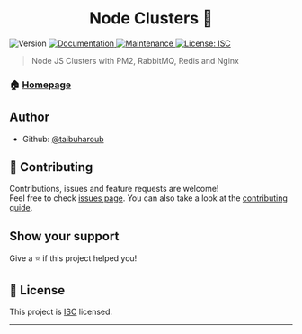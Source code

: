 <h1 align="center">Node Clusters 👋</h1>
<p>
  <img alt="Version" src="https://img.shields.io/badge/version-1.0.0-blue.svg?cacheSeconds=2592000" />
  <a href="https://github.com/taibuharoub/node-clusters#readme" target="_blank">
    <img alt="Documentation" src="https://img.shields.io/badge/documentation-yes-brightgreen.svg" />
  </a>
  <a href="https://github.com/taibuharoub/node-clusters/graphs/commit-activity" target="_blank">
    <img alt="Maintenance" src="https://img.shields.io/badge/Maintained%3F-yes-green.svg" />
  </a>
  <a href="https://github.com/taibuharoub/node-clusters/blob/master/LICENSE" target="_blank">
    <img alt="License: ISC" src="https://img.shields.io/github/license/taibuharoub/node-clusters" />
  </a>
</p>

> Node JS Clusters with PM2, RabbitMQ, Redis and Nginx

### 🏠 [Homepage](https://github.com/taibuharoub/node-clusters#readme)

## Author

* Github: [@taibuharoub](https://github.com/taibuharoub)

## 🤝 Contributing

Contributions, issues and feature requests are welcome!<br />Feel free to check [issues page](https://github.com/taibuharoub/node-clusters/issues). You can also take a look at the [contributing guide](https://github.com/taibuharoub/node-clusters/blob/master/CONTRIBUTING.md).

## Show your support

Give a ⭐️ if this project helped you!

## 📝 License

This project is [ISC](https://github.com/taibuharoub/node-clusters/blob/master/LICENSE) licensed.

***

